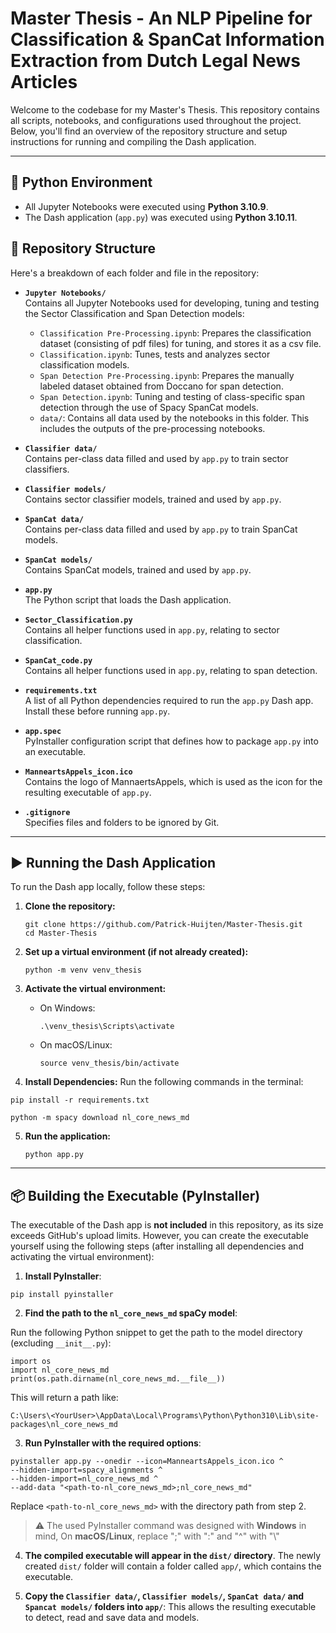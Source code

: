 # Master Thesis - An NLP Pipeline for Classification & SpanCat Information Extraction from Dutch Legal News Articles

Welcome to the codebase for my Master's Thesis. This repository contains all scripts, notebooks, and configurations used throughout the project. Below, you'll find an overview of the repository structure and setup instructions for running and compiling the Dash application.

---
## 🧪 Python Environment

- All Jupyter Notebooks were executed using **Python 3.10.9**.
- The Dash application (`app.py`) was executed using **Python 3.10.11**.

## 📁 Repository Structure

Here's a breakdown of each folder and file in the repository:

- **`Jupyter Notebooks/`**  
  Contains all Jupyter Notebooks used for developing, tuning and testing the Sector Classification and Span Detection models:
  - `Classification Pre-Processing.ipynb`: Prepares the classification dataset (consisting of pdf files) for tuning, and stores it as a csv file.
  - `Classification.ipynb`: Tunes, tests and analyzes sector classification models.
  - `Span Detection Pre-Processing.ipynb`: Prepares the manually labeled dataset obtained from Doccano for span detection.
  - `Span Detection.ipynb`: Tuning and testing of class-specific span detection through the use of Spacy SpanCat models.
  - `data/`: Contains all data used by the notebooks in this folder. This includes the outputs of the pre-processing notebooks.

 - **`Classifier data/`**  
  Contains per-class data filled and used by `app.py` to train sector classifiers.

 - **`Classifier models/`**  
  Contains sector classifier models, trained and used by `app.py`.

 - **`SpanCat data/`**  
  Contains per-class data filled and used by `app.py` to train SpanCat models.

 - **`SpanCat models/`**  
  Contains SpanCat models, trained and used by `app.py`.

- **`app.py`**  
  The Python script that loads the Dash application.

- **`Sector_Classification.py`**  
  Contains all helper functions used in `app.py`, relating to sector classification.

- **`SpanCat_code.py`**  
  Contains all helper functions used in `app.py`, relating to span detection.

- **`requirements.txt`**  
  A list of all Python dependencies required to run the `app.py` Dash app. Install these before running `app.py`.

- **`app.spec`**  
  PyInstaller configuration script that defines how to package `app.py` into an executable.

- **`ManneartsAppels_icon.ico`**  
  Contains the logo of MannaertsAppels, which is used as the icon for the resulting executable of `app.py`.

- **`.gitignore`**  
  Specifies files and folders to be ignored by Git.

---

## ▶️ Running the Dash Application

To run the Dash app locally, follow these steps:

1. **Clone the repository:**

    ```
    git clone https://github.com/Patrick-Huijten/Master-Thesis.git
    cd Master-Thesis
    ```

2. **Set up a virtual environment (if not already created):**

    ```
    python -m venv venv_thesis
    ```

3. **Activate the virtual environment:**

    - On Windows:

        ```
        .\venv_thesis\Scripts\activate
        ```

    - On macOS/Linux:

        ```
        source venv_thesis/bin/activate
        ```

4. **Install Dependencies:**
Run the following commands in the terminal:

```
pip install -r requirements.txt
```
```
python -m spacy download nl_core_news_md
```

5. **Run the application:**

    ```
    python app.py
    ```

---

## 📦 Building the Executable (PyInstaller)

The executable of the Dash app is **not included** in this repository, as its size exceeds GitHub's upload limits. However, you can create the executable yourself using the following steps (after installing all dependencies and activating the virtual environment):

1. **Install PyInstaller**:
```
pip install pyinstaller
```

2. **Find the path to the `nl_core_news_md` spaCy model**:

Run the following Python snippet to get the path to the model directory (excluding `__init__.py`):

```
import os
import nl_core_news_md
print(os.path.dirname(nl_core_news_md.__file__))
```

This will return a path like:

```
C:\Users\<YourUser>\AppData\Local\Programs\Python\Python310\Lib\site-packages\nl_core_news_md
```

3. **Run PyInstaller with the required options**:

```
pyinstaller app.py --onedir --icon=ManneartsAppels_icon.ico ^
--hidden-import=spacy_alignments ^
--hidden-import=nl_core_news_md ^
--add-data "<path-to-nl_core_news_md>;nl_core_news_md"
```
Replace `<path-to-nl_core_news_md>` with the directory path from step 2.

> ⚠️ The used PyInstaller command was designed with **Windows** in mind, On **macOS/Linux**, replace ";" with ":" and "^" with "\\"

4. **The compiled executable will appear in the `dist/` directory**.
   The newly created `dist/` folder will contain a folder called `app/`, which contains the executable.

5. **Copy the `Classifier data/`, `Classifier models/`, `SpanCat data/` and `Spancat models/` folders into `app/`**:
   This allows the resulting executable to detect, read and save data and models.
